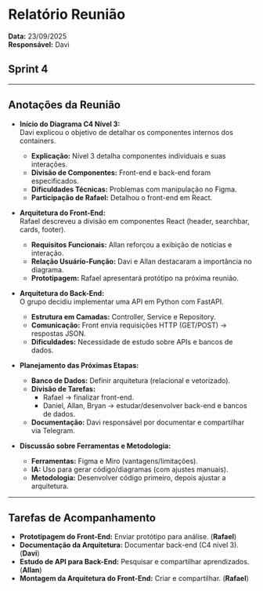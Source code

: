 # Relatório Reunião
**Data:** 23/09/2025  
**Responsável:** Davi  

## Sprint 4  

---

## Anotações da Reunião  

- **Início do Diagrama C4 Nível 3:**  
  Davi explicou o objetivo de detalhar os componentes internos dos containers.  
  - **Explicação:** Nível 3 detalha componentes individuais e suas interações.  
  - **Divisão de Componentes:** Front-end e back-end foram especificados.  
  - **Dificuldades Técnicas:** Problemas com manipulação no Figma.  
  - **Participação de Rafael:** Detalhou o front-end em React.  

- **Arquitetura do Front-End:**  
  Rafael descreveu a divisão em componentes React (header, searchbar, cards, footer).  
  - **Requisitos Funcionais:** Allan reforçou a exibição de notícias e interação.  
  - **Relação Usuário-Função:** Davi e Allan destacaram a importância no diagrama.  
  - **Prototipagem:** Rafael apresentará protótipo na próxima reunião.  

- **Arquitetura do Back-End:**  
  O grupo decidiu implementar uma API em Python com FastAPI.  
  - **Estrutura em Camadas:** Controller, Service e Repository.  
  - **Comunicação:** Front envia requisições HTTP (GET/POST) → respostas JSON.  
  - **Dificuldades:** Necessidade de estudo sobre APIs e bancos de dados.  

- **Planejamento das Próximas Etapas:**  
  - **Banco de Dados:** Definir arquitetura (relacional e vetorizado).  
  - **Divisão de Tarefas:**  
    - Rafael → finalizar front-end.  
    - Daniel, Allan, Bryan → estudar/desenvolver back-end e bancos de dados.  
  - **Documentação:** Davi responsável por documentar e compartilhar via Telegram.  

- **Discussão sobre Ferramentas e Metodologia:**  
  - **Ferramentas:** Figma e Miro (vantagens/limitações).  
  - **IA:** Uso para gerar código/diagramas (com ajustes manuais).  
  - **Metodologia:** Desenvolver código primeiro, depois ajustar a arquitetura.  

---

## Tarefas de Acompanhamento  

- **Prototipagem do Front-End:** Enviar protótipo para análise. (**Rafael**)  
- **Documentação da Arquitetura:** Documentar back-end (C4 nível 3). (**Davi**)  
- **Estudo de API para Back-End:** Pesquisar e compartilhar aprendizados. (**Allan**)  
- **Montagem da Arquitetura do Front-End:** Criar e compartilhar. (**Rafael**)  
